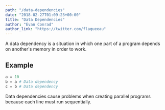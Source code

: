 ```yaml
---
path: "/data-dependencies"
date: "2018-02-27T01:09:23+00:00"
title: "Data Dependencies"
author: "Evan Conrad"
author_link: "https://twitter.com/flaqueeau"
---
```


A data dependency is a situation in which one part of a program depends on another's memory in order to work.

## Example

```python
a = 10
b = a # Data dependency
c = b # Data dependency
```

Data dependencies cause problems when creating parallel programs because each line must run sequentially.
